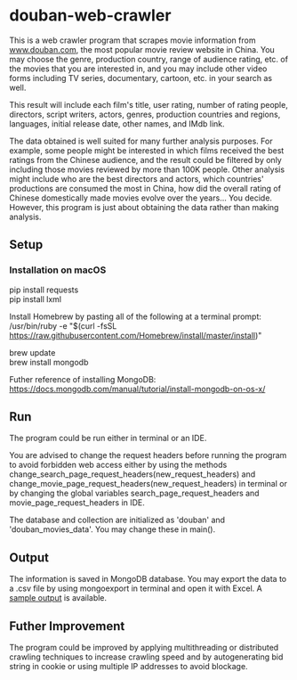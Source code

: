# douban-web-crawler
This is a web crawler program that scrapes movie information from www.douban.com, the most popular movie review website in China. You may choose the genre, production country, range of audience rating, etc. of the movies that you are interested in, and you may include other video forms including TV series, documentary, cartoon, etc. in your search as well. 

This result will include each film's title, user rating, number of rating people, directors, script writers, actors, genres, production countries and regions, languages, initial release date, other names, and IMdb link. 

The data obtained is well suited for many further analysis purposes. For example, some people might be interested in which films received the best ratings from the Chinese audience, and the result could be filtered by only including those movies reviewed by more than 100K people. Other analysis might include who are the best directors and actors, which countries' productions are consumed the most in China, how did the overall rating of Chinese domestically made movies evolve over the years... You decide. However, this program is just about obtaining the data rather than making analysis.

## Setup
### Installation on macOS
pip install requests  
pip install lxml

Install Homebrew by pasting all of the following at a terminal prompt:  
/usr/bin/ruby -e "$(curl -fsSL https://raw.githubusercontent.com/Homebrew/install/master/install)"

brew update  
brew install mongodb

Futher reference of installing MongoDB: https://docs.mongodb.com/manual/tutorial/install-mongodb-on-os-x/

## Run
The program could be run either in terminal or an IDE. 

You are advised to change the request headers before running the program to avoid forbidden web access either by using the methods change_search_page_request_headers(new_request_headers) and change_movie_page_request_headers(new_request_headers) in terminal or by changing the global variables search_page_request_headers and movie_page_request_headers in IDE.

The database and collection are initialized as 'douban' and 'douban_movies_data'. You may change these in main().

## Output
The information is saved in MongoDB database. You may export the data to a .csv file by using mongoexport in terminal and open it with Excel. A [sample output](/sample_output.csv) is available.

## Futher Improvement
The program could be improved by applying multithreading or distributed crawling techniques to increase crawling speed and by autogenerating bid string in cookie or using multiple IP addresses to avoid blockage.
